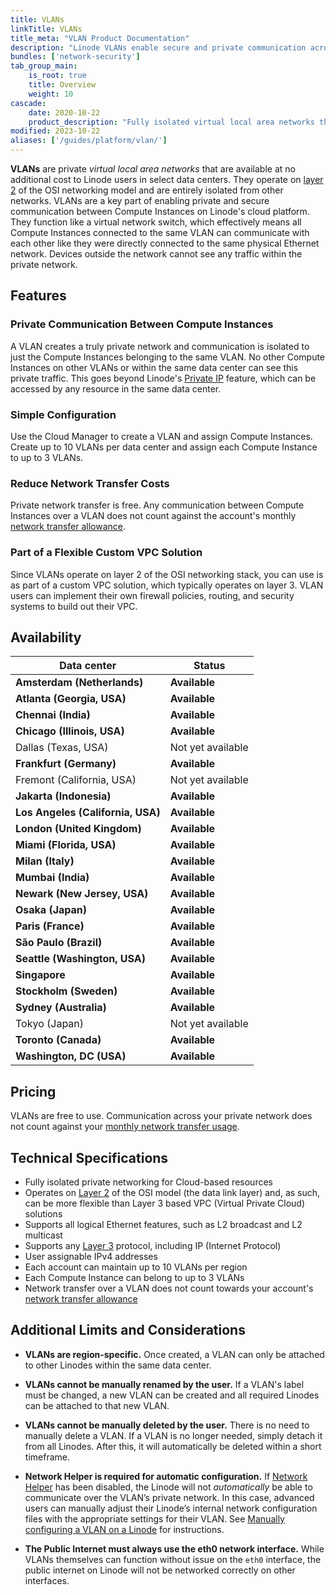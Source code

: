```yaml
---
title: VLANs
linkTitle: VLANs
title_meta: "VLAN Product Documentation"
description: "Linode VLANs enable secure and private communication across Linodes within the same data center region. This free service is a great way to keep your cloud workloads secure. VLANs are easy to create using the Linode Cloud Manager, API, and CLI."
bundles: ['network-security']
tab_group_main:
    is_root: true
    title: Overview
    weight: 10
cascade:
    date: 2020-10-22
    product_description: "Fully isolated virtual local area networks that enable private communication between cloud-based resources"
modified: 2023-10-22
aliases: ['/guides/platform/vlan/']
---
```


**VLANs** are private *virtual local area networks* that are available at no additional cost to Linode users in select data centers. They operate on [layer 2](https://en.wikipedia.org/wiki/OSI_model#Layer_2:_Data_Link_Layer) of the OSI networking model and are entirely isolated from other networks. VLANs are a key part of enabling private and secure communication between Compute Instances on Linode's cloud platform. They function like a virtual network switch, which effectively means all Compute Instances connected to the same VLAN can communicate with each other like they were directly connected to the same physical Ethernet network. Devices outside the network cannot see any traffic within the private network.

## Features

### Private Communication Between Compute Instances

A VLAN creates a truly private network and communication is isolated to just the Compute Instances belonging to the same VLAN. No other Compute Instances on other VLANs or within the same data center can see this private traffic. This goes beyond Linode's [Private IP](/docs/products/compute/compute-instances/guides/manage-ip-addresses/#types-of-ip-addresses) feature, which can be accessed by any resource in the same data center.

### Simple Configuration

Use the Cloud Manager to create a VLAN and assign Compute Instances. Create up to 10 VLANs per data center and assign each Compute Instance to up to 3 VLANs.

### Reduce Network Transfer Costs

Private network transfer is free. Any communication between Compute Instances over a VLAN does not count against the account's monthly [network transfer allowance](/docs/products/platform/get-started/guides/network-transfer/).

### Part of a Flexible Custom VPC Solution

Since VLANs operate on layer 2 of the OSI networking stack, you can use is as part of a custom VPC solution, which typically operates on layer 3. VLAN users can implement their own firewall policies, routing, and security systems to build out their VPC.

## Availability

| Data center | Status |
| -- | -- |
| **Amsterdam (Netherlands)** | **Available** |
| **Atlanta (Georgia, USA)** | **Available** |
| **Chennai (India)** | **Available** |
| **Chicago (Illinois, USA)** | **Available** |
| Dallas (Texas, USA) | Not yet available |
| **Frankfurt (Germany)** | **Available** |
| Fremont (California, USA) | Not yet available |
| **Jakarta (Indonesia)** | **Available** |
| **Los Angeles (California, USA)** | **Available** |
| **London (United Kingdom)** | **Available** |
| **Miami (Florida, USA)** | **Available** |
| **Milan (Italy)** | **Available** |
| **Mumbai (India)** | **Available** |
| **Newark (New Jersey, USA)** | **Available** |
| **Osaka (Japan)** | **Available** |
| **Paris (France)** | **Available** |
| **São Paulo (Brazil)** | **Available** |
| **Seattle (Washington, USA)** | **Available** |
| **Singapore** | **Available** |
| **Stockholm (Sweden)** | **Available** |
| **Sydney (Australia)** | **Available** |
| Tokyo (Japan) | Not yet available |
| **Toronto (Canada)** | **Available** |
| **Washington, DC (USA)** | **Available** |

## Pricing

VLANs are free to use. Communication across your private network does not count against your [monthly network transfer usage](/docs/products/platform/get-started/guides/network-transfer/).

## Technical Specifications

- Fully isolated private networking for Cloud-based resources
- Operates on [Layer 2](https://en.wikipedia.org/wiki/OSI_model#Layer_2:_Data_link_layer) of the OSI model (the data link layer) and, as such, can be more flexible than Layer 3 based VPC (Virtual Private Cloud) solutions
- Supports all logical Ethernet features, such as L2 broadcast and L2 multicast
- Supports any [Layer 3](https://en.wikipedia.org/wiki/OSI_model#Layer_3:_Network_layer) protocol, including IP (Internet Protocol)
- User assignable IPv4 addresses
- Each account can maintain up to 10 VLANs per region
- Each Compute Instance can belong to up to 3 VLANs
- Network transfer over a VLAN does not count towards your account's [network transfer allowance](/docs/products/platform/get-started/guides/network-transfer/)

## Additional Limits and Considerations

- **VLANs are region-specific.**  Once created, a VLAN can only be attached to other Linodes within the same data center.

- **VLANs cannot be manually renamed by the user.** If a VLAN's label must be changed, a new VLAN can be created and all required Linodes can be attached to that new VLAN.

- **VLANs cannot be manually deleted by the user.** There is no need to manually delete a VLAN. If a VLAN is no longer needed, simply detach it from all Linodes. After this, it will automatically be deleted within a short timeframe.

- **Network Helper is required for automatic configuration.** If [Network Helper](/docs/products/compute/compute-instances/guides/network-helper/) has been disabled, the Linode will not *automatically* be able to communicate over the VLAN’s private network. In this case, advanced users can manually adjust their Linode’s internal network configuration files with the appropriate settings for their VLAN. See [Manually configuring a VLAN on a Linode](/docs/products/networking/vlans/guides/manually-configuring-a-vlan/) for instructions.

- **The Public Internet must always use the eth0 network interface.** While VLANs themselves can function without issue on the `eth0` interface, the public internet on Linode will not be networked correctly on other interfaces.